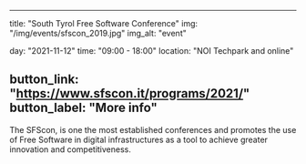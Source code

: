 

---
title: "South Tyrol Free Software Conference"
img: "/img/events/sfscon_2019.jpg"
img_alt: "event"

day: "2021-11-12"
time: "09:00 - 18:00"
location: "NOI Techpark and online"

button_link: "https://www.sfscon.it/programs/2021/"
button_label: "More info"
---

The SFScon, is one the most established conferences and promotes the use of Free Software in digital infrastructures as a tool to achieve greater innovation and competitiveness.